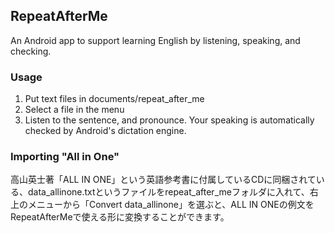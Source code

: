 ## RepeatAfterMe
An Android app to support learning English by listening, speaking, and checking.

### Usage
1. Put text files in documents/repeat_after_me
2. Select a file in the menu
3. Listen to the sentence, and pronounce.  Your speaking is automatically checked by Android's dictation engine.

### Importing "All in One"
高山英士著「ALL IN ONE」という英語参考書に付属しているCDに同梱されている、data_allinone.txtというファイルをrepeat_after_meフォルダに入れて、右上のメニューから「Convert data_allinone」を選ぶと、ALL IN ONEの例文をRepeatAfterMeで使える形に変換することができます。